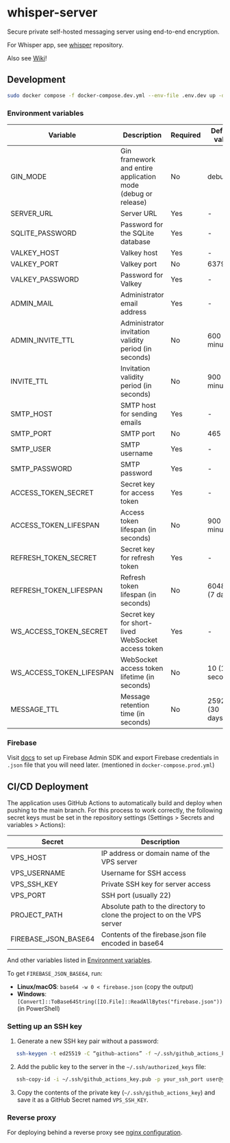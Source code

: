# whisper-server

Secure private self-hosted messaging server using end-to-end encryption.

For Whisper app, see [whisper](https://github.com/jsfraz/whisper) repository.

Also see [Wiki](https://github.com/jsfraz/whisper-server/wiki)!

## Development

```bash
sudo docker compose -f docker-compose.dev.yml --env-file .env.dev up -d
```

### Environment variables

| Variable | Description | Required | Default value |
| --- | --- | --- | --- |
| GIN_MODE | Gin framework and entire application mode (debug or release) | No | debug |
| SERVER_URL | Server URL | Yes | - |
| SQLITE_PASSWORD | Password for the SQLite database | Yes | - |
| VALKEY_HOST | Valkey host | Yes | - |
| VALKEY_PORT | Valkey port | No | 6379 |
| VALKEY_PASSWORD | Password for Valkey | Yes | - |
| ADMIN_MAIL | Administrator email address | Yes | - |
| ADMIN_INVITE_TTL | Administrator invitation validity period (in seconds) | No | 600 (10 minutes) |
| INVITE_TTL | Invitation validity period (in seconds) | No | 900 (15 minutes) |
| SMTP_HOST | SMTP host for sending emails | Yes | - |
| SMTP_PORT | SMTP port | No | 465 |
| SMTP_USER | SMTP username | Yes | - |
| SMTP_PASSWORD | SMTP password | Yes | - |
| ACCESS_TOKEN_SECRET | Secret key for access token | Yes | - |
| ACCESS_TOKEN_LIFESPAN | Access token lifespan (in seconds) | No | 900 (15 minutes) |
| REFRESH_TOKEN_SECRET | Secret key for refresh token | Yes | - |
| REFRESH_TOKEN_LIFESPAN | Refresh token lifespan (in seconds) | No | 604800 (7 days) |
| WS_ACCESS_TOKEN_SECRET | Secret key for short-lived WebSocket access token | Yes | - |
| WS_ACCESS_TOKEN_LIFESPAN | WebSocket access token lifetime (in seconds) | No | 10 (10 seconds) |
| MESSAGE_TTL | Message retention time (in seconds) | No | 2592000 (30 days) |

### Firebase

Visit [docs](https://firebase.google.com/docs/admin/setup) to set up Firebase Admin SDK and export Firebase credentials in `.json` file that you will need later. (mentioned in `docker-compose.prod.yml`)

## CI/CD Deployment

The application uses GitHub Actions to automatically build and deploy when pushing to the main branch. For this process to work correctly, the following secret keys must be set in the repository settings (Settings > Secrets and variables > Actions):

| Secret | Description |
| --- | --- |
| VPS_HOST | IP address or domain name of the VPS server |
| VPS_USERNAME | Username for SSH access |
| VPS_SSH_KEY | Private SSH key for server access |
| VPS_PORT | SSH port (usually 22) |
| PROJECT_PATH | Absolute path to the directory to clone the project to on the VPS server |
| FIREBASE_JSON_BASE64 | Contents of the firebase.json file encoded in base64 |

And other variables listed in [Environment variables](#environment-variables).

To get `FIREBASE_JSON_BASE64`, run:

- **Linux/macOS**: `base64 -w 0 < firebase.json` (copy the output)
- **Windows**: `[Convert]::ToBase64String([IO.File]::ReadAllBytes("firebase.json"))` (in PowerShell)

### Setting up an SSH key

1. Generate a new SSH key pair without a password:

```bash
   ssh-keygen -t ed25519 -C “github-actions” -f ~/.ssh/github_actions_key
```

2. Add the public key to the server in the `~/.ssh/authorized_keys` file:

```bash
   ssh-copy-id -i ~/.ssh/github_actions_key.pub -p your_ssh_port user@your_server
```

3. Copy the contents of the private key (`~/.ssh/github_actions_key`) and save it as a GitHub Secret named `VPS_SSH_KEY`.

### Reverse proxy

For deploying behind a reverse proxy see [nginx configuration](whisper.conf).
